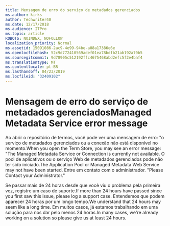 ```yaml
---
title: Mensagem de erro do serviço de metadados gerenciados
ms.author: kirks
author: Techwriter40
ms.date: 12/17/2018
ms.audience: ITPro
ms.topic: article
ROBOTS: NOINDEX, NOFOLLOW
localization_priority: Normal
ms.assetid: 15091086-2ac9-4e99-94be-a08a17386e6e
ms.openlocfilehash: 52c9d772410569adef01ea78bdfb21ab192a70b5
ms.sourcegitcommit: 9d78905c512192ffc4675468abd2efc5f2e4baf4
ms.translationtype: MT
ms.contentlocale: pt-BR
ms.lasthandoff: 04/23/2019
ms.locfileid: "32409102"
---
```

# <a name="managed-metadata-service-error-message"></a><span data-ttu-id="f9621-102">Mensagem de erro do serviço de metadados gerenciados</span><span class="sxs-lookup"><span data-stu-id="f9621-102">Managed Metadata Service error message</span></span>

<span data-ttu-id="f9621-103">Ao abrir o repositório de termos, você pode ver uma mensagem de erro: "o serviço de metadados gerenciados ou a conexão não está disponível no momento.</span><span class="sxs-lookup"><span data-stu-id="f9621-103">When you open the Term Store, you may see an error message: "The Managed Metadata Service or Connection is currently not available.</span></span> <span data-ttu-id="f9621-104">O pool de aplicativos ou o serviço Web de metadados gerenciados pode não ter sido iniciado.</span><span class="sxs-lookup"><span data-stu-id="f9621-104">The Application Pool or Managed Metadata Web Service may not have been started.</span></span> <span data-ttu-id="f9621-105">Entre em contato com o administrador. "</span><span class="sxs-lookup"><span data-stu-id="f9621-105">Please Contact your Administrator."</span></span>
  
<span data-ttu-id="f9621-106">Se passar mais de 24 horas desde que você viu o problema pela primeira vez, registre um caso de suporte.</span><span class="sxs-lookup"><span data-stu-id="f9621-106">If more than 24 hours have passed since you first saw this issue, please log a support case.</span></span> <span data-ttu-id="f9621-107">Entendemos que podem aparecer 24 horas por um longo tempo.</span><span class="sxs-lookup"><span data-stu-id="f9621-107">We understand that 24 hours may seem like a long time.</span></span> <span data-ttu-id="f9621-108">Em muitos casos, já estamos trabalhando em uma solução para nos dar pelo menos 24 horas.</span><span class="sxs-lookup"><span data-stu-id="f9621-108">In many cases, we're already working on a solution so please give us at least 24 hours.</span></span>
  

